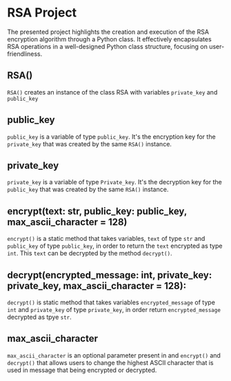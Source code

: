 # RSA Project
The presented project highlights the creation and execution of the RSA encryption algorithm through a Python class. It effectively encapsulates RSA operations in a well-designed Python class structure, focusing on user-friendliness.

## RSA()
`RSA()` creates an instance of the class RSA with variables `private_key` and `public_key`

## public_key
`public_key` is a variable of type `public_key`. It's the encryption key for the `private_key` that was created by the same `RSA()` instance.

## private_key
`private_key` is a variable of type `Private_key`. It's the decryption key for the `public_key` that was created by the same `RSA()` instance.

## encrypt(text: str, public_key: public_key, max_ascii_character = 128)
`encrypt()` is a static method that takes variables, `text` of type `str` and `public_key` of type `public_key`, in order to return the `text` encrypted as type `int`. This `text` can be decrypted by the method `decrypt()`.

## decrypt(encrypted_message: int, private_key: private_key, max_ascii_character = 128):
`decrypt()` is static method that takes variables `encrypted_message` of type `int` and `private_key` of type `private_key`, in order return `encrypted_message` decrypted as tpye `str`.

## max_ascii_character
`max_ascii_character` is an optional parameter present in and `encrypt()` and `decrypt()` that allows users to change the highest ASCII character that is used in message that being encrypted or decrypted.
